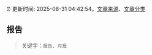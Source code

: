 :alarm_clock: 更新时间: 2025-08-31 04:42:54。[文章来源](/README.md)、[文章分类](/TAGS.md)

## 报告


> 关键字：`报告`、`月报`



